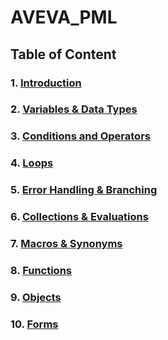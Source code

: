 # AVEVA_PML
## Table of Content
### 1. [Introduction](./1.%20Introduction/README.md)
### 2. [Variables & Data Types](./2.%20Variables%20&%20Data%20Types/README.md)
### 3. [Conditions and Operators](./3.%20Conditions%20and%20Operators/README.md)
### 4. [Loops](./4.%20Loops/README.md)
### 5. [Error Handling & Branching](./5.%20Error%20Handling%20&%20Branching/README.md)
### 6. [Collections & Evaluations](./6.%20Collections%20&%20Evaluations/README.md)
### 7. [Macros & Synonyms](./7.%20Macros%20And%20Synonyms/README.md)
### 8. [Functions](./8.%20Functions/README.md)
### 9. [Objects](./9.%20Objects/README.md)
### 10. [Forms](./10.%20Forms/README.md)